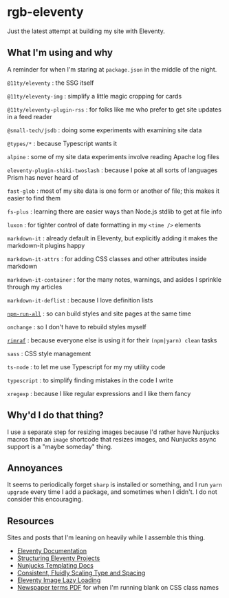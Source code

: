 # rgb-eleventy

Just the latest attempt at building my site with Eleventy.

## What I'm using and why

A reminder for when I'm staring at `package.json` in the middle of the night.


`@11ty/eleventy`
: the SSG itself

`@11ty/eleventy-img`
: simplify a little magic cropping for cards

`@11ty/eleventy-plugin-rss`
: for folks like me who prefer to get site updates in a feed reader

`@small-tech/jsdb`
: doing some experiments with examining site data

`@types/*`
: because Typescript wants it

`alpine`
: some of my site data experiments involve reading Apache log files

`eleventy-plugin-shiki-twoslash`
: because I poke at all sorts of languages Prism has never heard of

`fast-glob`
: most of my site data is one form or another of file; this makes it easier to find them

`fs-plus`
: learning there are easier ways than Node.js stdlib to get at file info

`luxon`
: for tighter control of date formatting in my `<time />` elements

`markdown-it`
: already default in Eleventy, but explicitly adding it makes the markdown-it plugins happy

`markdown-it-attrs`
: for adding CSS classes and other attributes inside markdown

`markdown-it-container`
: for the many notes, warnings, and asides I sprinkle through my articles

`markdown-it-deflist`
: because I love definition lists

[`npm-run-all`](https://www.npmjs.com/package/npm-run-all)
: so can build styles and site pages at the same time

`onchange`
: so I don't have to rebuild styles myself

[`rimraf`](https://www.npmjs.com/package/rimraf)
: because everyone else is using it for their `(npm|yarn) clean` tasks

`sass`
: CSS style management

`ts-node`
: to let me use Typescript for my my utility code

`typescript`
: to simplify finding mistakes in the code I write

`xregexp`
: because I like regular expressions and I like them fancy

## Why'd I do that thing?

I use a separate step for resizing images because I'd rather have Nunjucks
macros than an `image` shortcode that resizes images, and Nunjucks async
support is a "maybe someday" thing.

## Annoyances

It seems to periodically forget `sharp` is installed or something, and I run
`yarn upgrade` every time I add a package, and sometimes when I didn't. I do
not consider this encouraging.

## Resources

Sites and posts that I'm leaning on heavily while I assemble this thing.

- [Eleventy Documentation](https://www.11ty.dev/docs/)
- [Structuring Eleventy
  Projects](https://www.webstoemp.com/blog/eleventy-projects-structure/)
- [Nunjucks Templating
  Docs](https://mozilla.github.io/nunjucks/templating.html)
- [Consistent, Fluidly Scaling Type and Spacing](https://css-tricks.com/consistent-fluidly-scaling-type-and-spacing/)
- [Eleventy Image Lazy Loading](https://www.aleksandrhovhannisyan.com/blog/eleventy-image-lazy-loading/) 
- [Newspaper terms
  PDF](https://nieonline.com/coloradonie/downloads/journalism/GlossaryOfNewspaperTerms.pdf)
  for when I'm running blank on CSS class names
